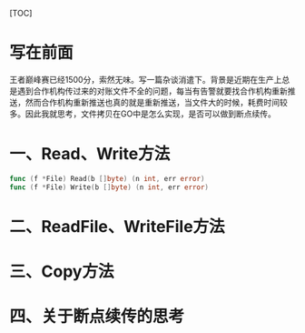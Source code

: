 [TOC]

# 写在前面

王者巅峰赛已经1500分，索然无味。写一篇杂谈消遣下。背景是近期在生产上总是遇到合作机构传过来的对账文件不全的问题，每当有告警就要找合作机构重新推送，然而合作机构重新推送也真的就是重新推送，当文件大的时候，耗费时间较多。因此我就思考，文件拷贝在GO中是怎么实现，是否可以做到断点续传。

# 一、Read、Write方法

```go
func (f *File) Read(b []byte) (n int, err error)
func (f *File) Write(b []byte) (n int, err error)
```

# 二、ReadFile、WriteFile方法



# 三、Copy方法



# 四、关于断点续传的思考

